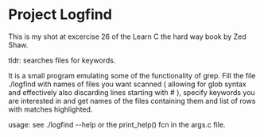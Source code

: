 # Project Logfind

This is my shot at excercise 26 of the Learn C the hard way book by Zed Shaw.

tldr: searches files for keywords.

It is a small program emulating some of the functionality of grep. Fill the file
./logfind with names of files you want scanned ( allowing for glob syntax and 
effectively also discarding lines starting with # ), specify keywords you
are interested in and get names of the files containing them and list of rows
with matches highlighted. 

usage: see ./logfind --help or the print_help() fcn in the args.c file.
